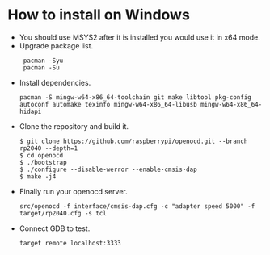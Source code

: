 # How to install on Windows
- You should use MSYS2 after it is installed you would use it in x64 mode.
- Upgrade package list.
  ```
   pacman -Syu
   pacman -Su
   ```
- Install dependencies.
  ```
  pacman -S mingw-w64-x86_64-toolchain git make libtool pkg-config autoconf automake texinfo mingw-w64-x86_64-libusb mingw-w64-x86_64-hidapi
  ```
- Clone the repository and build it.
  ```
  $ git clone https://github.com/raspberrypi/openocd.git --branch rp2040 --depth=1
  $ cd openocd
  $ ./bootstrap
  $ ./configure --disable-werror --enable-cmsis-dap
  $ make -j4
  ```
- Finally run your openocd server.
  ```
  src/openocd -f interface/cmsis-dap.cfg -c "adapter speed 5000" -f target/rp2040.cfg -s tcl
  ```
- Connect GDB to test.
  ```
  target remote localhost:3333
  ```